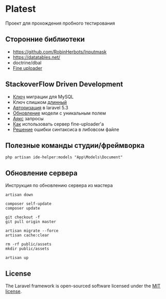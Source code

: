 # Platest

Проект для прохождения пробного тестирования

## Сторонние библиотеки
- https://github.com/RobinHerbots/Inputmask
- https://datatables.net/
- doctrine/dbal
- [Fine uploader](https://github.com/FineUploader/php-traditional-server) 

## StackoverFlow Driven Development
- [Ключ](http://stackoverflow.com/questions/23786359/laravel-migration-unique-key-is-too-long-even-if-specified) миграции для MySQL
- Ключ слишком [длинный](https://laravel-news.com/laravel-5-4-key-too-long-error)
- [Авторизация](http://stackoverflow.com/questions/39196968/laravel-5-3-new-authroutes/39197278#39197278)  в laravel 5.3
- [Обновление](http://stackoverflow.com/questions/22405762/laravel-update-model-with-unique-validation-rule-for-attribute) модели с уникальным полем
- [Аякс](https://laracasts.com/discuss/channels/requests/laravel-5-cant-use-ajax-post-request) запросы
- [Как](http://stackoverflow.com/questions/37474887/how-to-use-a-vendor-class-in-laravel) использовать сервер fine-uploader'а
- [Решение](https://laracasts.com/discuss/channels/laravel/parse-error-syntax-error-unexpected-expecting-or-variable-t-variable-in-pathsitevendorlaravelframeworksrcilluminatefoundationhelpersphp-on-line-475) ошибки синтаксиса в либовсом файле

## Полезные команды студии/фреймворка
``
php artisan ide-helper:models "App\Models\Document"
``

## Обновление сервера
Инструкция по обновлению сервера из мастера
````
artisan down

composer self-update
composer update

git checkout -f
git pull origin master

artisan migrate --force
artisan cache:clear

rm -rf public/assets
mkdir public/assets

artisan up
````


## License

The Laravel framework is open-sourced software licensed under the [MIT license](http://opensource.org/licenses/MIT).
